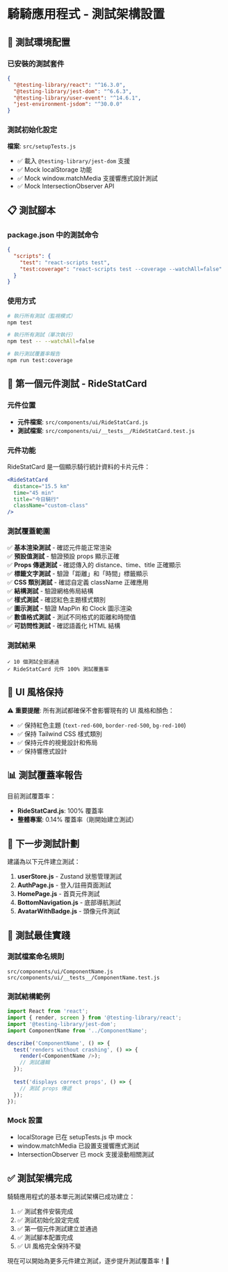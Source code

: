 # 騎騎應用程式 - 測試架構設置

## 🧪 測試環境配置

### 已安裝的測試套件

```json
{
  "@testing-library/react": "^16.3.0",
  "@testing-library/jest-dom": "^6.6.3", 
  "@testing-library/user-event": "^14.6.1",
  "jest-environment-jsdom": "^30.0.0"
}
```

### 測試初始化設定

**檔案**: `src/setupTests.js`

- ✅ 載入 `@testing-library/jest-dom` 支援
- ✅ Mock localStorage 功能
- ✅ Mock window.matchMedia 支援響應式設計測試
- ✅ Mock IntersectionObserver API

## 📋 測試腳本

### package.json 中的測試命令

```json
{
  "scripts": {
    "test": "react-scripts test",
    "test:coverage": "react-scripts test --coverage --watchAll=false"
  }
}
```

### 使用方式

```bash
# 執行所有測試（監視模式）
npm test

# 執行所有測試（單次執行）
npm test -- --watchAll=false

# 執行測試覆蓋率報告
npm run test:coverage
```

## 🎯 第一個元件測試 - RideStatCard

### 元件位置
- **元件檔案**: `src/components/ui/RideStatCard.js`
- **測試檔案**: `src/components/ui/__tests__/RideStatCard.test.js`

### 元件功能
RideStatCard 是一個顯示騎行統計資料的卡片元件：

```jsx
<RideStatCard 
  distance="15.5 km"
  time="45 min"
  title="今日騎行"
  className="custom-class"
/>
```

### 測試覆蓋範圍

✅ **基本渲染測試** - 確認元件能正常渲染  
✅ **預設值測試** - 驗證預設 props 顯示正確  
✅ **Props 傳遞測試** - 確認傳入的 distance、time、title 正確顯示  
✅ **標籤文字測試** - 驗證「距離」和「時間」標籤顯示  
✅ **CSS 類別測試** - 確認自定義 className 正確應用  
✅ **結構測試** - 驗證網格佈局結構  
✅ **樣式測試** - 確認紅色主題樣式類別  
✅ **圖示測試** - 驗證 MapPin 和 Clock 圖示渲染  
✅ **數值格式測試** - 測試不同格式的距離和時間值  
✅ **可訪問性測試** - 確認語義化 HTML 結構  

### 測試結果

```
✓ 10 個測試全部通過
✓ RideStatCard 元件 100% 測試覆蓋率
```

## 🎨 UI 風格保持

⚠️ **重要提醒**: 所有測試都確保不會影響現有的 UI 風格和顏色：

- ✅ 保持紅色主題 (`text-red-600`, `border-red-500`, `bg-red-100`)
- ✅ 保持 Tailwind CSS 樣式類別
- ✅ 保持元件的視覺設計和佈局
- ✅ 保持響應式設計

## 📊 測試覆蓋率報告

目前測試覆蓋率：
- **RideStatCard.js**: 100% 覆蓋率
- **整體專案**: 0.14% 覆蓋率（剛開始建立測試）

## 🚀 下一步測試計劃

建議為以下元件建立測試：

1. **userStore.js** - Zustand 狀態管理測試
2. **AuthPage.js** - 登入/註冊頁面測試
3. **HomePage.js** - 首頁元件測試
4. **BottomNavigation.js** - 底部導航測試
5. **AvatarWithBadge.js** - 頭像元件測試

## 🔧 測試最佳實踐

### 測試檔案命名規則
```
src/components/ui/ComponentName.js
src/components/ui/__tests__/ComponentName.test.js
```

### 測試結構範例
```javascript
import React from 'react';
import { render, screen } from '@testing-library/react';
import '@testing-library/jest-dom';
import ComponentName from '../ComponentName';

describe('ComponentName', () => {
  test('renders without crashing', () => {
    render(<ComponentName />);
    // 測試邏輯
  });
  
  test('displays correct props', () => {
    // 測試 props 傳遞
  });
});
```

### Mock 設置
- localStorage 已在 setupTests.js 中 mock
- window.matchMedia 已設置支援響應式測試
- IntersectionObserver 已 mock 支援滾動相關測試

## ✅ 測試架構完成

騎騎應用程式的基本單元測試架構已成功建立：

1. ✅ 測試套件安裝完成
2. ✅ 測試初始化設定完成  
3. ✅ 第一個元件測試建立並通過
4. ✅ 測試腳本配置完成
5. ✅ UI 風格完全保持不變

現在可以開始為更多元件建立測試，逐步提升測試覆蓋率！🎉 